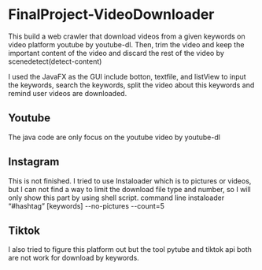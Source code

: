 # FinalProject-VideoDownloader

This build a web crawler that download videos from a given keywords on video platform youtube by youtube-dl. Then, trim the video and keep the important content of the video and discard the rest of the video by scenedetect(detect-content)

I used the JavaFX as the GUI include botton, textfile, and listView to input the keywords, search the keywords, split the video about this keywords and remind user videos are downloaded. 

## Youtube

The java code are only focus on the youtube video by youtube-dl

## Instagram

This is not finished. I tried to use Instaloader which is to pictures or videos, but I can not find a way to limit the download file type and number, so I will only show this part by using shell script.
command line
instaloader “#hashtag” [keywords]  --no-pictures  --count=5

## Tiktok

I also tried to figure this platform out but the tool pytube and tiktok api both are not work for download by keywords. 

